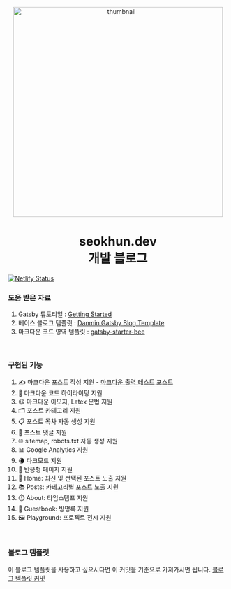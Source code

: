<p align="center">
<img src="https://github.com/tommya98/blog/assets/63833290/748244a7-7a3d-4118-9a30-8af7a21d16e9" width="480" height="480" alt="thumbnail" />
</p>
<h1 align="center">
  seokhun.dev
  <br/>
  개발 블로그
</h1>

[![Netlify Status](https://api.netlify.com/api/v1/badges/e51b23b8-7fc6-4237-97b4-ad903d05ea43/deploy-status)](https://app.netlify.com/sites/seokhun-dev/deploys)

### 도움 받은 자료
1. Gatsby 튜토리얼 : [Getting Started](https://www.gatsbyjs.com/docs/tutorial/getting-started/)
2. 베이스 블로그 템플릿 : [Danmin Gatsby Blog Template](https://github.com/danmin20/danmin-gatsby-blog-template)
3. 마크다운 코드 영역 템플릿 : [gatsby-starter-bee](https://github.com/JaeYeopHan/gatsby-starter-bee)

<br/>

### 구현된 기능
1. ✍️ 마크다운 포스트 작성 지원 - [마크다운 출력 테스트 포스트](https://seokhun.dev/markdown-test/)
2. 🌟 마크다운 코드 하이라이팅 지원
3. 😃 마크다운 이모지, Latex 문법 지원
7. 🗂️ 포스트 카테고리 지원
8. 📋 포스트 목차 자동 생성 지원
9. 💬 포스트 댓글 지원
10. 🌐 sitemap, robots.txt 자동 생성 지원
11. 📊 Google Analytics 지원
12. 🌘 다크모드 지원
13. 📱 반응형 페이지 지원
14. 🏡 Home: 최신 및 선택된 포스트 노출 지원
15. 📚 Posts: 카테고리별 포스트 노출 지원
16. ⏱️ About: 타임스탬프 지원
17. 📖 Guestbook: 방명록 지원
18. 🖼️ Playground: 프로젝트 전시 지원

<br/>

### 블로그 템플릿
이 블로그 템플릿을 사용하고 싶으시다면 이 커밋을 기준으로 가져가시면 됩니다.
[블로그 템플릿 커밋](https://github.com/tommya98/blog/tree/b6dcfd12f4ba1c8115e4342e4a5fc31f3064bcdc)
